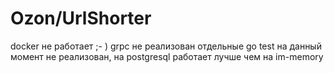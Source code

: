 # Ozon/UrlShorter
docker не работает ;- )
grpc не реализован
отдельные go test на данный момент не реализован, на postgresql работает лучше чем на im-memory
